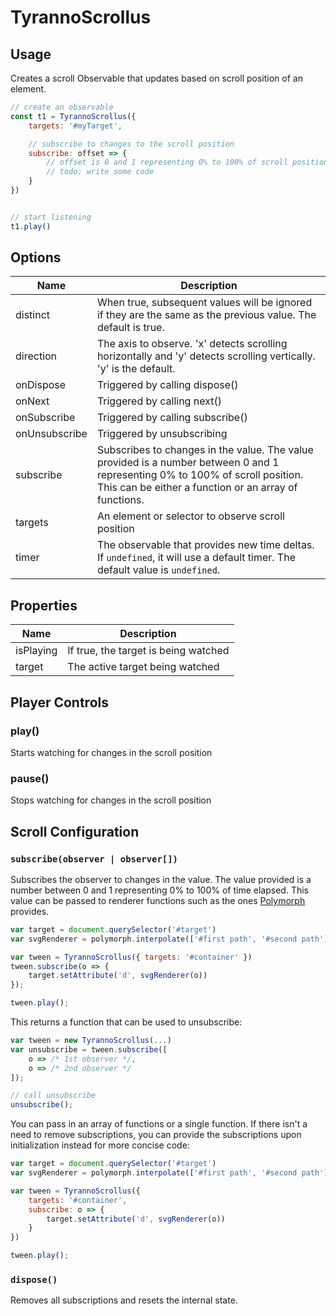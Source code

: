 
# TyrannoScrollus

## Usage
Creates a scroll Observable that updates based on scroll position of an element.

```js
// create an observable
const t1 = TyrannoScrollus({
    targets: '#myTarget',

    // subscribe to changes to the scroll position
    subscribe: offset => {
        // offset is 0 and 1 representing 0% to 100% of scroll position
        // todo: write some code
    }
})


// start listening
t1.play()
```

## Options
Name | Description |
--- | --- |
distinct | When true, subsequent values will be ignored if they are the same as the previous value.  The default is true. |
direction| The axis to observe.  'x' detects scrolling horizontally and 'y' detects scrolling vertically.  'y' is the default.|
onDispose| Triggered by calling dispose() |
onNext| Triggered by calling next() |
onSubscribe| Triggered by calling subscribe() |
onUnsubscribe| Triggered by unsubscribing |
subscribe | Subscribes to changes in the value.  The value provided is a number between 0 and 1 representing 0% to 100% of scroll position.  This can be either a function or an array of functions. |
targets|An element or selector to observe scroll position|
timer | The observable that provides new time deltas.  If ```undefined```, it will use a default timer.  The default value is ```undefined```.  |

## Properties
Name | Description |
--- | --- |
isPlaying | If true, the target is being watched |
target | The active target being watched |

## Player Controls

### play()
Starts watching for changes in the scroll position
### pause()
Stops watching for changes in the scroll position


## Scroll Configuration

### ```subscribe(observer | observer[])```
Subscribes the observer to changes in the value.  The value provided is a number between 0 and 1 representing 0% to 100% of time elapsed.  This value can be passed to renderer functions such as the ones [Polymorph](https://github.com/notoriousb1t/polymorph) provides.

```js
var target = document.querySelector('#target')
var svgRenderer = polymorph.interpolate(['#first path', '#second path'])

var tween = TyrannoScrollus({ targets: '#container' })
tween.subscribe(o => {
    target.setAttribute('d', svgRenderer(o))
});

tween.play();
```

This returns a function that can be used to unsubscribe:

```js
var tween = new TyrannoScrollus(...)
var unsubscribe = tween.subscribe([
    o => /* 1st observer */,
    o => /* 2nd observer */
]);

// call unsubscribe
unsubscribe();
```

You can pass in an array of functions  or a single function.  If there isn't a need to remove subscriptions, you can provide the subscriptions upon initialization instead for more concise code:

```js
var target = document.querySelector('#target')
var svgRenderer = polymorph.interpolate(['#first path', '#second path'])

var tween = TyrannoScrollus({
    targets: '#container',
    subscribe: o => {
        target.setAttribute('d', svgRenderer(o))
    }
})

tween.play();
```

### ```dispose()```
Removes all subscriptions and resets the internal state.


